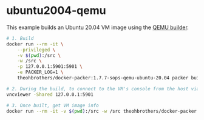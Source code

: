 # ubuntu2004-qemu

This example builds an Ubuntu 20.04 VM image using the [QEMU builder](https://developer.hashicorp.com/packer/plugins/builders/qemu).

```sh
# 1. Build
docker run --rm -it \
    --privileged \
    -v $(pwd):/src \
    -w /src \
    -p 127.0.0.1:5901:5901 \
    -e PACKER_LOG=1 \
    theohbrothers/docker-packer:1.7.7-sops-qemu-ubuntu-20.04 packer build template.json

# 2. During the build, to connect to the VM's console from the host via VNC at vnc://127.0.0.1:5901
vncviewer -Shared 127.0.0.1:5901

# 3. Once built, get VM image info
docker run --rm -it -v $(pwd):/src -w /src theohbrothers/docker-packer:1.7.7-sops-qemu-ubuntu-20.04 qemu-img info build/*.qcow2
```
